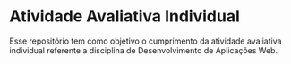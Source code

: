 # Atividade Avaliativa Individual

Esse repositório tem como objetivo o cumprimento da atividade avaliativa individual referente a disciplina de Desenvolvimento de Aplicações Web.